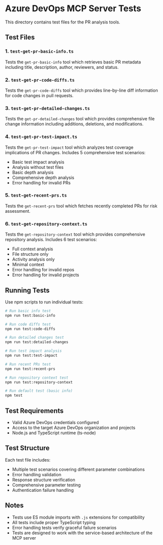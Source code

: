 # Azure DevOps MCP Server Tests

This directory contains test files for the PR analysis tools.

## Test Files

### 1. `test-get-pr-basic-info.ts`
Tests the `get-pr-basic-info` tool which retrieves basic PR metadata including title, description, author, reviewers, and status.

### 2. `test-get-pr-code-diffs.ts`
Tests the `get-pr-code-diffs` tool which provides line-by-line diff information for code changes in pull requests.

### 3. `test-get-pr-detailed-changes.ts`
Tests the `get-pr-detailed-changes` tool which provides comprehensive file change information including additions, deletions, and modifications.

### 4. `test-get-pr-test-impact.ts`
Tests the `get-pr-test-impact` tool which analyzes test coverage implications of PR changes. Includes 5 comprehensive test scenarios:
- Basic test impact analysis
- Analysis without test files
- Basic depth analysis
- Comprehensive depth analysis  
- Error handling for invalid PRs

### 5. `test-get-recent-prs.ts`
Tests the `get-recent-prs` tool which fetches recently completed PRs for risk assessment.

### 6. `test-get-repository-context.ts`
Tests the `get-repository-context` tool which provides comprehensive repository analysis. Includes 6 test scenarios:
- Full context analysis
- File structure only
- Activity analysis only
- Minimal context
- Error handling for invalid repos
- Error handling for invalid projects

## Running Tests

Use npm scripts to run individual tests:

```bash
# Run basic info test
npm run test:basic-info

# Run code diffs test
npm run test:code-diffs

# Run detailed changes test
npm run test:detailed-changes

# Run test impact analysis
npm run test:test-impact

# Run recent PRs test
npm run test:recent-prs

# Run repository context test
npm run test:repository-context

# Run default test (basic info)
npm test
```

## Test Requirements

- Valid Azure DevOps credentials configured
- Access to the target Azure DevOps organization and projects
- Node.js and TypeScript runtime (ts-node)

## Test Structure

Each test file includes:
- Multiple test scenarios covering different parameter combinations
- Error handling validation
- Response structure verification
- Comprehensive parameter testing
- Authentication failure handling

## Notes

- Tests use ES module imports with `.js` extensions for compatibility
- All tests include proper TypeScript typing
- Error handling tests verify graceful failure scenarios
- Tests are designed to work with the service-based architecture of the MCP server
